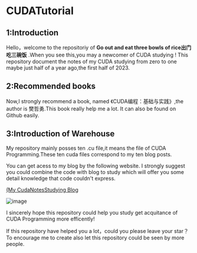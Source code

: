 #  CUDATutorial 

## 1:Introduction

Hello，welcome to the  repositoriy of **Go out and eat three bowls of rice出门吃三碗饭**  .When you see this,you may a newcomer  of CUDA studying ! This repository document the notes of my CUDA studying from zero to one maybe just half of a year  ago,the first half of 2023.

## 2:Recommended books

Now,I strongly recommend a book, named 《CUDA编程：基础与实践》,the author is 樊哲勇.This book really help me a lot. It can also be found on Github easily.

## 3:Introduction of Warehouse

My repository mainly posses  ten .cu file,it means the file of CUDA Programming.These ten cuda files correspond to my ten blog posts.

You can get acess to my blog by the following website. I strongly suggest you could combine the code with blog to study which will  offer you some detail knowledge that code couldn't express.

[(My CudaNotesStudying Blog](https://blog.csdn.net/qq_40514113/article/details/130752967?spm=1001.2014.3001.5502)

![image](https://github.com/QinghongShao-sqh/CUDA_Study/assets/76911096/54580c86-8e6e-454f-af47-efd269f2299b)




I sincerely hope this repository could help you study  get acquitance of CUDA Programming more efficently!

If this  repository have helped you a lot，could you please leave your star？To encourage me to create also let this repository could be seen by more people.
